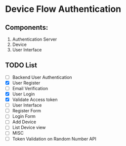 # Device Flow Authentication

## Components:
1. Authentication Server
2. Device
3. User Interface


## TODO List
- [ ]  Backend User Authentication
  - [X]  User Register
  - [ ]  Email Verification
  - [X]  User Login
  - [X]  Validate Access token
- [ ]  User Interface
  - [ ]  Register Form
  - [ ]  Login Form
  - [ ]  Add Device
  - [ ]  List Device view
- [ ]  MISC
  - [ ]  Token Validation on Random Number API